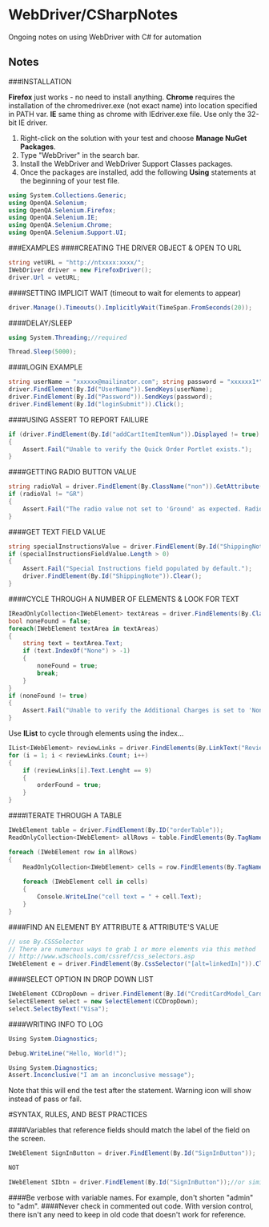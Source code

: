# WebDriver/CSharpNotes
Ongoing notes on using WebDriver with C# for automation

Notes
-----

###INSTALLATION

**Firefox** just works - no need to install anything. **Chrome** requires the installation of the chromedriver.exe (not exact name) into location specified in PATH var. **IE** same thing as chrome with IEdriver.exe file. Use only the 32-bit IE driver.


1. Right-click on the solution with your test and choose **Manage NuGet Packages**.
2. Type "WebDriver" in the search bar.
3. Install the WebDriver and WebDriver Support Classes packages.
4. Once the packages are installed, add the following **Using** statements at the beginning of your test file.
```c#
using System.Collections.Generic;
using OpenQA.Selenium;
using OpenQA.Selenium.Firefox;
using OpenQA.Selenium.IE;
using OpenQA.Selenium.Chrome;
using OpenQA.Selenium.Support.UI;
```

###EXAMPLES
####CREATING THE DRIVER OBJECT & OPEN TO URL
```c#
string vetURL = "http://ntxxxx:xxxx/";
IWebDriver driver = new FirefoxDriver();
driver.Url = vetURL;
```
	
####SETTING IMPLICIT WAIT (timeout to wait for elements to appear)
```c#
driver.Manage().Timeouts().ImplicitlyWait(TimeSpan.FromSeconds(20));
```

####DELAY/SLEEP
```c#
using System.Threading;//required

Thread.Sleep(5000);
```

####LOGIN EXAMPLE
```c#
string userName = "xxxxxx@mailinator.com"; string password = "xxxxxx1*";
driver.FindElement(By.Id("UserName")).SendKeys(userName);
driver.FindElement(By.Id("Password")).SendKeys(password);
driver.FindElement(By.Id("loginSubmit")).Click();
```
	
####USING ASSERT TO REPORT FAILURE
```c#
if (driver.FindElement(By.Id("addCartItemItemNum")).Displayed != true)
{
	Assert.Fail("Unable to verify the Quick Order Portlet exists.");
}
```
	
####GETTING RADIO BUTTON VALUE
```c#
string radioVal = driver.FindElement(By.ClassName("non")).GetAttribute("value");
if (radioVal != "GR")
{
	Assert.Fail("The radio value not set to 'Ground' as expected. Radio val = " + radioVal);
}
```
	
####GET TEXT FIELD VALUE
```c#
string specialInstructionsValue = driver.FindElement(By.Id("ShippingNote")).Text;
if (specialInstructionsFieldValue.Length > 0)
{
	Assert.Fail("Special Instructions field populated by default.");
	driver.FindElement(By.Id("ShippingNote")).Clear();
}
```
	
####CYCLE THROUGH A NUMBER OF ELEMENTS & LOOK FOR TEXT
```c#
IReadOnlyCollection<IWebElement> textAreas = driver.FindElements(By.ClassName("contentAreaText"));
bool noneFound = false;
foreach(IWebElement textArea in textAreas)
{
	string text = textArea.Text;
	if (text.IndexOf("None") > -1)
	{
		noneFound = true;
		break;
	}
}
if (noneFound != true)
{
	Assert.Fail("Unable to verify the Additional Charges is set to 'None'.");
}
```

Use **IList** to cycle through elements using the index...
```c#
IList<IWebElement> reviewLinks = driver.FindElements(By.LinkText("Review"));
for (i = 1; i < reviewLinks.Count; i++)
{
    if (reviewLinks[i].Text.Lenght == 9)
    {
    	orderFound = true;
    }
}
```

####ITERATE THROUGH A TABLE
```c#
IWebElement table = driver.FindElement(By.ID("orderTable"));
ReadOnlyCollection<IWebElement> allRows = table.FindElements(By.TagName("tr"));

foreach (IWebElement row in allRows)
{
    ReadOnlyCollection<IWebElement> cells = row.FindElements(By.TagName("td"));
    
    foreach (IWebElement cell in cells)
    {
        Console.WriteLIne("cell text = " + cell.Text);
    }
}
```

####FIND AN ELEMENT BY ATTRIBUTE & ATTRIBUTE'S VALUE
```c#
// use By.CSSSelector
// There are numerous ways to grab 1 or more elements via this method
// http://www.w3schools.com/cssref/css_selectors.asp
IWebElement e = driver.FindElement(By.CssSelector("[alt=linkedIn]")).Click();
```

####SELECT OPTION IN DROP DOWN LIST
```c#
IWebElement CCDropDown = driver.FindElement(By.Id("CreditCardModel_CardType"));
SelectElement select = new SelectElement(CCDropDown);
select.SelectByText("Visa");
```

####WRITING INFO TO LOG
```c#
Using System.Diagnostics;

Debug.WriteLine("Hello, World!");
```

```c#
Using System.Diagnostics;
Assert.Inconclusive("I am an inconclusive message");
```
Note that this will end the test after the statement. Warning icon will show instead of pass or fail. 


#SYNTAX, RULES, AND BEST PRACTICES

####Variables that reference fields should match the label of the field on the screen.
```c#
IWebElement SignInButton = driver.FindElement(By.Id("SignInButton"));

NOT

IWebElement SIbtn = driver.FindElement(By.Id("SignInButton"));//or similar
```
####Be verbose with variable names.
For example, don't shorten "admin" to "adm".
####Never check in commented out code.
With version control, there isn't any need to keep in old code that doesn't work for reference.
